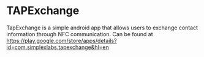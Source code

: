 # TAPExchange
TapExchange is a simple android app that allows users to exchange contact information through NFC communication. Can be found at https://play.google.com/store/apps/details?id=com.simplexlabs.tapexchange&hl=en
